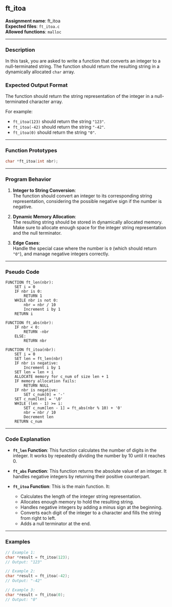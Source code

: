 ## **ft_itoa**

**Assignment name**: ft_itoa  
**Expected files**: `ft_itoa.c`  
**Allowed functions**: `malloc`  

---

### **Description**

In this task, you are asked to write a function that converts an integer to a null-terminated string. The function should return the resulting string in a dynamically allocated `char` array.

### **Expected Output Format**

The function should return the string representation of the integer in a null-terminated character array.

For example:
- `ft_itoa(123)` should return the string `"123"`.
- `ft_itoa(-42)` should return the string `"-42"`.
- `ft_itoa(0)` should return the string `"0"`.

---

### **Function Prototypes**

```c
char *ft_itoa(int nbr);
```

---

### **Program Behavior**

1. **Integer to String Conversion**:  
   The function should convert an integer to its corresponding string representation, considering the possible negative sign if the number is negative.
   
2. **Dynamic Memory Allocation**:  
   The resulting string should be stored in dynamically allocated memory. Make sure to allocate enough space for the integer string representation and the null terminator.

3. **Edge Cases**:  
   Handle the special case where the number is `0` (which should return `"0"`), and manage negative integers correctly.

---

### **Pseudo Code**

```plaintext
FUNCTION ft_len(nbr):
    SET i = 0
    IF nbr is 0:
        RETURN 1
    WHILE nbr is not 0:
        nbr = nbr / 10
        Increment i by 1
    RETURN i

FUNCTION ft_abs(nbr):
    IF nbr < 0:
        RETURN -nbr
    ELSE:
        RETURN nbr

FUNCTION ft_itoa(nbr):
    SET i = 0
    SET len = ft_len(nbr)
    IF nbr is negative:
        Increment i by 1
    SET len = len + i
    ALLOCATE memory for c_num of size len + 1
    IF memory allocation fails:
        RETURN NULL
    IF nbr is negative:
        SET c_num[0] = '-'
    SET c_num[len] = '\0'
    WHILE (len - 1) >= i:
        SET c_num[len - 1] = ft_abs(nbr % 10) + '0'
        nbr = nbr / 10
        Decrement len
    RETURN c_num
```

---

### **Code Explanation**

- **`ft_len` Function**: This function calculates the number of digits in the integer. It works by repeatedly dividing the number by 10 until it reaches 0.
  
- **`ft_abs` Function**: This function returns the absolute value of an integer. It handles negative integers by returning their positive counterpart.

- **`ft_itoa` Function**: This is the main function. It:
  - Calculates the length of the integer string representation.
  - Allocates enough memory to hold the resulting string.
  - Handles negative integers by adding a minus sign at the beginning.
  - Converts each digit of the integer to a character and fills the string from right to left.
  - Adds a null terminator at the end.

---

### **Examples**

```c
// Example 1:
char *result = ft_itoa(123);
// Output: "123"

// Example 2:
char *result = ft_itoa(-42);
// Output: "-42"

// Example 3:
char *result = ft_itoa(0);
// Output: "0"
```
